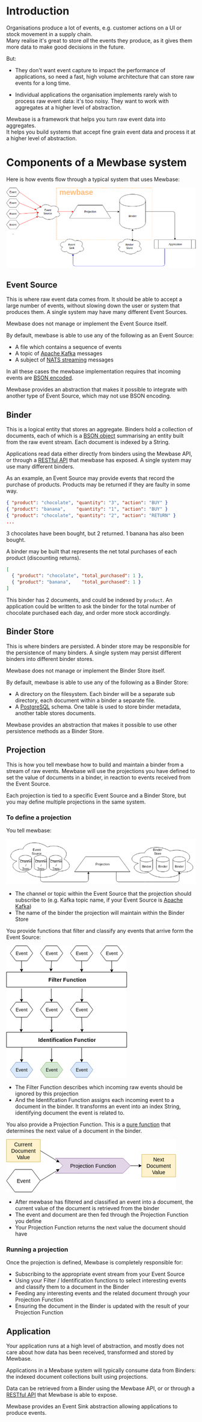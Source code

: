 


# Introduction

Organisations produce a lot of events, e.g. customer actions on a UI or stock movement in a supply chain.<br/>
Many realise it's great to store *all* the events they produce, as it gives them more data to make good decisions in the future.

But:

* They don't want event capture to impact the performance of applications, so need a fast, high volume architecture that can store raw events for a long time.

* Individual applications the organisation implements rarely wish to process raw event data: it's too noisy. They want to work with aggregates at a higher level of abstraction.

Mewbase is a framework that helps you turn raw event data into aggregates.<br/>
It helps you build systems that accept fine grain event data and process it at a higher level of abstraction.

# Components of a Mewbase system

Here is how events flow through a typical system that uses Mewbase:

![example application architecture](images/MewbaseApplicationArch.png)


## Event Source

This is where raw event data comes from. It should be able to accept a large number of events, without slowing down the user or system that produces them. A single system may have many different Event Sources.

Mewbase does not manage or implement the Event Source itself.

By default, mewbase is able to use any of the following as an Event Source:
* A file which contains a sequence of events
* A topic of [Apache Kafka](https://kafka.apache.org/) messages
* A subject of [NATS streaming](https://nats.io/about/) messages

In all these cases the mewbase implementation requires that incoming events are [BSON encoded](http://bsonspec.org/).

Mewbase provides an abstraction that makes it possible to integrate with another type of Event Source, which may not use BSON encoding.

## Binder

This is a logical entity that stores an aggregate. Binders hold a collection of documents, each of which is a [BSON object](http://bsonspec.org) summarising an entity built from the raw event stream. Each document is indexed by a String.

 Applications read data either directly from binders using the Mewbase API, or through a [RESTful API](https://en.wikipedia.org/wiki/Representational_state_transfer) that mewbase has exposed. A single system may use many different binders.


As an example, an Event Source may provide events that record the purchase of products. Products may be returned if they are faulty in some way.

```json
{ "product": "chocolate", "quantity": "3", "action": "BUY" }
{ "product": "banana",    "quantity": "1", "action": "BUY" }
{ "product": "chocolate", "quantity": "2", "action": "RETURN" }
...
```

3 chocolates have been bought, but 2 returned. 1 banana has also been bought.

A binder may be built that represents the net total purchases of each product (discounting returns).

```json
[
  { "product": "chocolate", "total_purchased": 1 },
  { "product": "banana",    "total_purchased": 1 }
]
```
This binder has 2 documents, and could be indexed by `product`. An application could be written to ask the binder for the total number of chocolate purchased each day, and order more stock accordingly.

## Binder Store

This is where binders are persisted. A binder store may be responsible for the persistence of many binders. A single system may persist different binders into different binder stores.

Mewbase does not manage or implement the Binder Store itself.

By default, mewbase is able to use any of the following as a Binder Store:

* A directory on the filesystem. Each binder will be a separate sub directory, each document within a binder a separate file.
* A [PostgreSQL](https://www.postgresql.org/) schema. One table is used to store binder metadata, another table stores documents.

Mewbase provides an abstraction that makes it possible to use other persistence methods as a Binder Store.

## Projection

This is how you tell mewbase how to build and maintain a binder from a stream of raw events. Mewbase will use the projections you have defined to set the value of documents in a binder, in reaction to events received from the Event Source.

Each projection is tied to a specific Event Source and a Binder Store, but you may define multiple  projections in the same system.

### To define a projection

You tell mewbase:

![Event Source and Binder selection](images/ProjectionEventBinder.png)

* The channel or topic within the Event Source that the projection should subscribe to (e.g. Kafka topic name, if your Event Source is [Apache Kafka](https://kafka.apache.org/))
* The name of the binder the projection will maintain within the Binder Store

You provide functions that filter and classify any events that arrive form the Event Source:

![Filter and Identifcation functions](images/ProjectionFilterIdentify.png)

* The Filter Function describes which incoming raw events should be ignored by this projection
* And the Identifcation Function assigns each incoming event to a document in the binder. It transforms an event into an index String, identifying document the event is related to.

You also provide a Projection Function. This is a [pure function](https://en.wikipedia.org/wiki/Pure_function) that determines the next value of a document in the binder.

![Projection Function](images/ProjectionFunction.png)

* After mewbase has filtered and classified an event into a document, the current value of the document is retrieved from the binder
* The event and document are then fed through the Projection Function you define
* Your Projection Function returns the next value the document should have

### Running a projection

Once the projection is defined, Mewbase is completely responsible for:

* Subscribing to the appropriate event stream from your Event Source
* Using your Filter / Identification functions to select interesting events and classify them to a document in the Binder
* Feeding any interesting events and the related document through your Projection Function
* Ensuring the document in the Binder is updated with the result of your Projection Function


## Application

Your application runs at a high level of abstraction, and mostly does not care about how data has been received, transformed and stored by Mewbase.

Applications in a Mewbase system will typically consume data from Binders: the indexed document collections built using projections.

Data can be retrieved from a Binder using the Mewbase API, or or through a [RESTful API](https://en.wikipedia.org/wiki/Representational_state_transfer) that Mewbase is able to expose.

Mewbase provides an Event Sink abstraction allowing applications to produce events.
